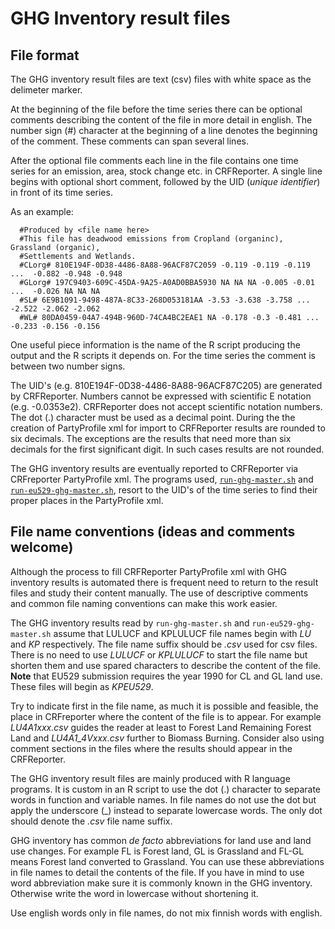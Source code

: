 # GHG Inventory result files

## File format

The GHG inventory result files are text (csv) files with white space as the delimeter marker.

At the beginning of the file before the time series there can be optional
comments describing the content of the file in more detail in english.
The number sign (#) character at the beginning of a line denotes the beginning of the comment. 
These comments can span several lines.

After the optional file comments each line in the file contains one time series for an emission, area, stock change etc. in CRFReporter.
A single line begins with optional short comment, followed by the UID (*unique identifier*) in front of its 
time series.

As an example:

      #Produced by <file name here>
      #This file has deadwood emissions from Cropland (organinc), Grassland (organic),
      #Settlements and Wetlands.
      #CLorg# 810E194F-0D38-4486-8A88-96ACF87C2059 -0.119 -0.119 -0.119 ...  -0.882 -0.948 -0.948
      #GLorg# 197C9403-609C-45DA-9A25-A0AD0BBA5930 NA NA NA -0.005 -0.01 ...  -0.026 NA NA NA
      #SL# 6E9B1091-9498-487A-8C33-268D053181AA -3.53 -3.638 -3.758 ... -2.522 -2.062 -2.062
      #WL# 80DA0459-04A7-494B-960D-74CA4BC2EAE1 NA -0.178 -0.3 -0.481 ... -0.233 -0.156 -0.156

One useful piece information is the name of the R script producing the output and the R scripts it depends on. 
For the time series the comment is between two number signs. 

The UID's (e.g. 810E194F-0D38-4486-8A88-96ACF87C205) are generated by CRFReporter.
Numbers cannot be expressed with scientific E notation (e.g. -0.0353e2). CRFReporter does not accept scientific notation numbers.
The dot (.) character must be used as a decimal point. During the the creation of PartyProfile xml for import to CRFReporter results
are rounded to six decimals. The exceptions are the results that need more than six decimals for the first significant digit. 
In such cases results are not rounded. 

The GHG inventory results are eventually reported to  CRFReporter via CRFreporter PartyProfile xml.
The programs used, [`run-ghg-master.sh`](lukeghg/lukeghg/bin/run-ghg-master.sh) and
[`run-eu529-ghg-master.sh`](lukeghg/lukeghg/bin/run-eu529-ghg-master.sh), resort to
the UID's of the time series to find their proper places in the PartyProfile xml. 

## File name conventions (ideas and comments welcome)

Although the process to fill CRFReporter PartyProfile xml with GHG inventory results is automated
there is frequent need to return to the result files and study their content manually. 
The use of descriptive comments and common file naming conventions can make this work easier.  

The GHG inventory results read by `run-ghg-master.sh` and `run-eu529-ghg-master.sh` assume
that LULUCF and KPLULUCF file names begin with *LU* and *KP* respectively. The file name suffix should
be *.csv* used for csv files. There is no need to use *LULUCF* or *KPLULUCF* to start the file name but
shorten them and use spared characters to describe the content of the file. **Note** that EU529
submission requires the year 1990 for CL and GL land use. These files will begin as *KPEU529*.

Try to indicate first in the file name, as much it is possible and feasible, the place in CRFreporter
where the content of the file is to appear. For example *LU4A1xxx.csv* guides the reader
at least to Forest Land Remaining Forest Land and *LU4A1_4Vxxx.csv* further to Biomass Burning.
Consider also using comment sections in the files where the results should appear in the CRFReporter.

The GHG inventory result files are mainly produced with R language programs. It is custom
in an R script to use the dot (.) character to separate words in function and variable names.
In file names do not use the dot but apply the underscore (_) instead to separate lowercase words. The only
dot should denote the *.csv* file name suffix.

GHG inventory has common *de facto* abbreviations for land use and land use changes.
For example FL is Forest land, GL is Grassland and FL-GL means Forest land converted
to Grassland. You can use these abbreviations in file names to detail the contents of the file.
If you have in mind to use word abbreviation make sure it is commonly known in the GHG inventory. 
Otherwise write the word in lowercase without shortening it.

Use english words only in file names, do not mix finnish words with english.


